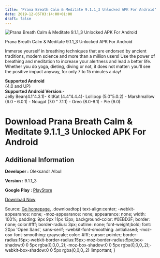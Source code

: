 ```yaml
---
title: 'Prana Breath Calm & Meditate 9.1.1_3 Unlocked APK For Android'
date: 2019-12-05T03:14:00+01:00
draft: false
---
```


![Prana Breath Calm & Meditate 9.1.1_3 Unlocked APK For Android](https://i0.wp.com/apkhome.net/wp-content/uploads/2019/12/Prana-Breath-Calm-Meditate-9.1.1_3-Unlocked.png "Prana Breath Calm & Meditate 9.1.1_3 Unlocked APK For Android")

  

Prana Breath Calm & Meditate 9.1.1\_3 Unlocked APK For Android

Immerse yourself in breathing techniques that are endorsed by ancient traditions, modern science and more than a million users! Use the power of breathing and meditation to increase your alertness and lead a better life. Whether you do yoga, dieting, diving or not, it does not matter: you'll see the positive impact anyway, for only 7 to 15 minutes a day!

**Supported Android**  
{4.0 and UP}  
**Supported Android Version**:-  
Jelly Bean(4.1"4.3.1)- KitKat (4.4"4.4.4)- Lollipop (5.0"5.0.2) - Marshmallow (6.0 - 6.0.1) - Nougat (7.0 " 7.1.1) - Oreo (8.0-8.1) - Pie (9.0)

Download Prana Breath Calm & Meditate 9.1.1\_3 Unlocked APK For Android
=======================================================================

Additional Information
----------------------

**Developer :** Oleksandr Albul

**Version :** 9.1.1\_3

**Google Play :** [PlayStore](https://play.google.com/store/apps/details?id=com.abdula.pranabreath)

  

[Download Now](https://store4app.co/post/prana-breath-calm-amp-meditate-9-1-1-3-unlocked-apk-for-android_1575469718)

  
Source: [Go homepage.](https://store4app.co/post/prana-breath-calm-amp-meditate-9-1-1-3-unlocked-apk-for-android_1575469718) .downloadtop{ text-align:center; -webkit-appearance: none; -moz-appearance: none; appearance: none; width: 100%; padding: 9px 9px 11px 13px; background-color: #0EBD3F; border: none; color:#fff; border-radius: 3px; outline: none; font-weight;bold; font: 20px 'Open Sans', sans-serif; -webkit-font-smoothing: antialiased; -moz-osx-font-smoothing: grayscale; color: #fff; cursor: pointer; border-radius:15px;-webkit-border-radius:15px;-moz-border-radius:5px;box-shadow:0 0 5px rgba(0,0,0,.2);-moz-box-shadow:0 0 5px rgba(0,0,0,.2);-webkit-box-shadow:0 0 5px rgba(0,0,0,.2) !important; }